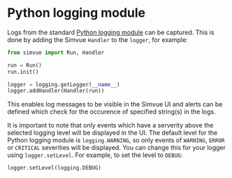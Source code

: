 # Python logging module

Logs from the standard [Python logging module](https://docs.python.org/3/library/logging.html) can be captured. This is done
by adding the Simvue `Handler` to the `logger`, for example:
``` py
from simvue import Run, Handler

run = Run()
run.init()

logger = logging.getLogger(__name__)
logger.addHandler(Handler(run))
```

This enables log messages to be visible in the Simvue UI and alerts can be defined which check for the occurence of
specified string(s) in the logs.

It is important to note that only events which have a serverity above the selected logging level will be displayed in the UI.
The default level for the Python logging module is `logging.WARNING`, so only events of `WARNING`, `ERROR` or `CRITICAL` severities
will be displayed. You can change this for your logger using `logger.setLevel`. For example, to set the level to `DEBUG`:
``` py
logger.setLevel(logging.DEBUG)
```
